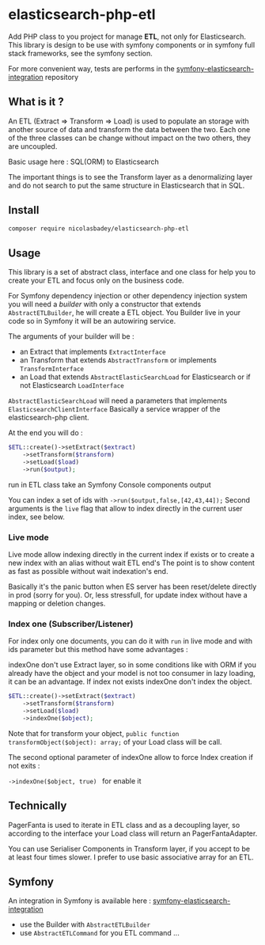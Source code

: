 # elasticsearch-php-etl

Add PHP class to you project for manage **ETL**, not only for Elasticsearch.
This library is design to be use with symfony components or in symfony full stack frameworks, see the symfony section.

For more convenient way, tests are performs in the [symfony-elasticsearch-integration](https://github.com/NicolasBadey/symfony-elasticsearch-integration)  repository 

## What is it ?

An ETL (Extract => Transform => Load) is used to populate an storage with another source of data and transform the data between the two.
Each one of the three classes can be change without impact on the two others, they are uncoupled.

Basic usage here : SQL(ORM) to Elasticsearch

The important things is to see the Transform layer as a denormalizing layer and do not search to put the same structure in Elasticsearch that in SQL.


## Install

```bash
composer require nicolasbadey/elasticsearch-php-etl
```

## Usage

This library is a set of abstract class, interface and one class for help you to create your ETL and focus only on the business code.

For Symfony dependency injection or other dependency injection system you will need a *builder* with only a constructor that extends `AbstractETLBuilder`, he will create a ETL object.
You Builder live in your code so in Symfony it will be an autowiring service.

The arguments of your builder will be :
 - an Extract that implements `ExtractInterface`
 - an Transform that extends `AbstractTransform` or implements `TransformInterface`
 - an Load that extends `AbstractElasticSearchLoad` for Elasticsearch or if not Elasticsearch `LoadInterface`

`AbstractElasticSearchLoad` will need a parameters that implements `ElasticsearchClientInterface`
Basically a service wrapper of the elasticsearch-php client.

At the end you will do :
```php
$ETL::create()->setExtract($extract)
    ->setTransform($transform)
    ->setLoad($load)
    ->run($output);
```

run in ETL class take an Symfony Console components output

You can index a set of ids with `->run($output,false,[42,43,44]);`
Second arguments is the `live` flag that allow to index directly in the current user index, see below.

### Live mode
Live mode allow indexing directly in the current index if exists or to create a new index with an alias without wait ETL end's
The point is to show content as fast as possible without wait indexation's end.

Basically it's the panic button when ES server has been reset/delete directly in prod (sorry for you).
Or, less stressfull, for update index without have a mapping or deletion changes.

### Index one (Subscriber/Listener)

For index only one documents, you can do it with `run` in live mode and with ids parameter but this method have some advantages :

indexOne don't use Extract layer, so in some conditions like with ORM if you already have the object and your model is not too consumer in lazy loading, it can be an advantage.
If index not exists indexOne don't index the object.

```php
$ETL::create()->setExtract($extract)
    ->setTransform($transform)
    ->setLoad($load)
    ->indexOne($object);
```
Note that for transform your object, `public function transformObject($object): array;` of your Load class will be call.

The second optional parameter of indexOne allow to force Index creation if not exits :

`->indexOne($object, true) ` for enable it

## Technically

PagerFanta is used to iterate in ETL class and as a decoupling layer, so according to the interface your Load class will return an PagerFantaAdapter.

You can use Serialiser Components in Transform layer, if you accept to be at least four times slower.
I prefer to use basic associative array for an ETL.

## Symfony
An integration in Symfony is available here :  [symfony-elasticsearch-integration](https://github.com/NicolasBadey/symfony-elasticsearch-integration)
- use the Builder with `AbstractETLBuilder`
- use `AbstractETLCommand` for you ETL command
...
